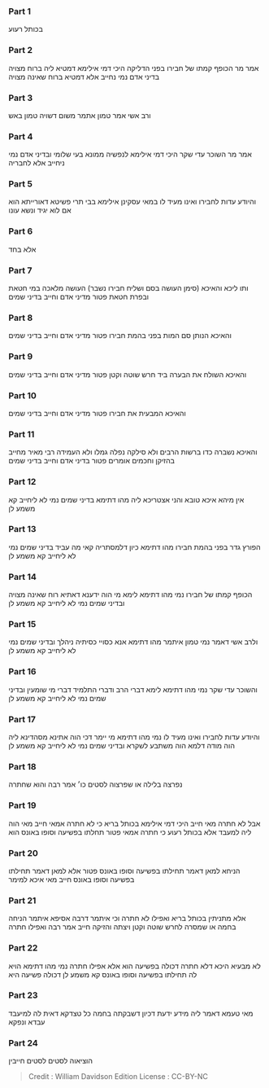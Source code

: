 
### Part 1
בכותל רעוע

### Part 2
אמר מר הכופף קמתו של חבירו בפני הדליקה היכי דמי אילימא דמטיא ליה ברוח מצויה בדיני אדם נמי נחייב אלא דמטיא ברוח שאינה מצויה

### Part 3
ורב אשי אמר טמון אתמר משום דשויה טמון באש

### Part 4
אמר מר השוכר עדי שקר היכי דמי אילימא לנפשיה ממונא בעי שלומי ובדיני אדם נמי ניחייב אלא לחבריה

### Part 5
והיודע עדות לחבירו ואינו מעיד לו במאי עסקינן אילימא בבי תרי פשיטא דאורייתא הוא אם לוא יגיד ונשא עונו

### Part 6
אלא בחד

### Part 7
ותו ליכא והאיכא (סימן העושה בסם ושליח חבירו נשבר) העושה מלאכה במי חטאת ובפרת חטאת פטור מדיני אדם וחייב בדיני שמים

### Part 8
והאיכא הנותן סם המות בפני בהמת חבירו פטור מדיני אדם וחייב בדיני שמים

### Part 9
והאיכא השולח את הבערה ביד חרש שוטה וקטן פטור מדיני אדם וחייב בדיני שמים

### Part 10
והאיכא המבעית את חבירו פטור מדיני אדם וחייב בדיני שמים

### Part 11
והאיכא נשברה כדו ברשות הרבים ולא סילקה נפלה גמלו ולא העמידה רבי מאיר מחייב בהזיקן וחכמים אומרים פטור בדיני אדם וחייב בדיני שמים

### Part 12
אין מיהא איכא טובא והני אצטריכא ליה מהו דתימא בדיני שמים נמי לא ליחייב קא משמע לן

### Part 13
הפורץ גדר בפני בהמת חבירו מהו דתימא כיון דלמסתריה קאי מה עביד בדיני שמים נמי לא ליחייב קא משמע לן

### Part 14
הכופף קמתו של חבירו נמי מהו דתימא לימא מי הוה ידענא דאתיא רוח שאינה מצויה ובדיני שמים נמי לא ליחייב קא משמע לן

### Part 15
ולרב אשי דאמר נמי טמון איתמר מהו דתימא אנא כסויי כסיתיה ניהלך ובדיני שמים נמי לא ליחייב קא משמע לן

### Part 16
והשוכר עדי שקר נמי מהו דתימא לימא דברי הרב ודברי התלמיד דברי מי שומעין ובדיני שמים נמי לא ליחייב קא משמע לן

### Part 17
והיודע עדות לחבירו ואינו מעיד לו נמי מהו דתימא מי יימר דכי הוה אתינא מסהדינא ליה הוה מודה דלמא הוה משתבע לשקרא ובדיני שמים נמי לא ליחייב קא משמע לן

### Part 18
נפרצה בלילה או שפרצוה לסטים כו׳ אמר רבה והוא שחתרה

### Part 19
אבל לא חתרה מאי חייב היכי דמי אילימא בכותל בריא כי לא חתרה אמאי חייב מאי הוה ליה למעבד אלא בכותל רעוע כי חתרה אמאי פטור תחלתו בפשיעה וסופו באונס הוא

### Part 20
הניחא למאן דאמר תחילתו בפשיעה וסופו באונס פטור אלא למאן דאמר תחילתו בפשיעה וסופו באונס חייב מאי איכא למימר

### Part 21
אלא מתניתין בכותל בריא ואפילו לא חתרה וכי איתמר דרבה אסיפא איתמר הניחה בחמה או שמסרה לחרש שוטה וקטן ויצתה והזיקה חייב אמר רבה ואפילו חתרה

### Part 22
לא מבעיא היכא דלא חתרה דכולה בפשיעה הוא אלא אפילו חתרה נמי מהו דתימא הויא לה תחילתו בפשיעה וסופו באונס קא משמע לן דכולה פשיעה היא

### Part 23
מאי טעמא דאמר ליה מידע ידעת דכיון דשבקתה בחמה כל טצדקא דאית לה למיעבד עבדא ונפקא

### Part 24
הוציאוה לסטים לסטים חייבין

>Credit : William Davidson Edition
>License : CC-BY-NC